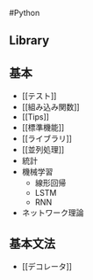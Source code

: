 #Python

## Library


## 基本

- [[テスト]]
- [[組み込み関数]]
- [[Tips]]
- [[標準機能]]
- [[ライブラリ]]
- [[並列処理]]
- 統計
- 機械学習
	- 線形回帰
	- LSTM
	- RNN
- ネットワーク理論

## 基本文法

- [[デコレータ]]


